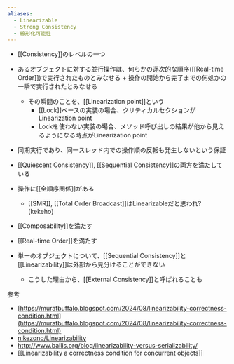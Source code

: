 ```yaml
---
aliases:
  - Linearizable
  - Strong Consistency
  - 線形化可能性
---
```

- [[Consistency]]のレベルの一つ
- あるオブジェクトに対する並行操作は、何らかの逐次的な順序([[Real-time Order]])で実行されたものとみなせる + 操作の開始から完了までの何処かの一瞬で実行されたとみなせる
	- その瞬間のことを、[[Linearization point]]という
		- [[Lock]]ベースの実装の場合、クリティカルセクションがLinearization point
		- Lockを使わない実装の場合、メソッド呼び出しの結果が他から見えるようになる時点がLinearization point
- 同期実行であり、同一スレッド内での操作順の反転も発生しないという保証
- [[Quiescent Consistency]], [[Sequential Consistency]]の両方を満たしている
- 操作に[[全順序関係]]がある
	- [[SMR]], [[Total Order Broadcast]]はLinearizableだと思われ? (kekeho)
- [[Composability]]を満たす
- [[Real-time Order]]を満たす

- 単一のオブジェクトについて、[[Sequential Consistency]]と[[Linearizability]]は外部から見分けることができない
	- こうした理由から、[[External Consistency]]と呼ばれることも

参考
- [https://muratbuffalo.blogspot.com/2024/08/linearizability-correctness-condition.html](https://muratbuffalo.blogspot.com/2024/08/linearizability-correctness-condition.html)
- [nikezono/Linearizability](https://scrapbox.io/nikezono/Linearizability)
- http://www.bailis.org/blog/linearizability-versus-serializability/
- [[Linearizability a correctness condition for concurrent objects]]